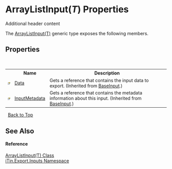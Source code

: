 # ArrayListInput(*T*) Properties
Additional header content 

The <a href="T_iTin_Export_Inputs_ArrayListInput_1">ArrayListInput(T)</a> generic type exposes the following members.


## Properties
&nbsp;<table><tr><th></th><th>Name</th><th>Description</th></tr><tr><td>![Public property](media/pubproperty.gif "Public property")</td><td><a href="P_iTin_Export_ComponentModel_Input_BaseInput_Data">Data</a></td><td>
Gets a reference that contains the input data to export.
 (Inherited from <a href="T_iTin_Export_ComponentModel_Input_BaseInput">BaseInput</a>.)</td></tr><tr><td>![Public property](media/pubproperty.gif "Public property")</td><td><a href="P_iTin_Export_ComponentModel_Input_BaseInput_InputMetadata">InputMetadata</a></td><td>
Gets a reference that contains the metadata information about this input.
 (Inherited from <a href="T_iTin_Export_ComponentModel_Input_BaseInput">BaseInput</a>.)</td></tr></table>&nbsp;
<a href="#arraylistinput(*t*)-properties">Back to Top</a>

## See Also


#### Reference
<a href="T_iTin_Export_Inputs_ArrayListInput_1">ArrayListInput(T) Class</a><br /><a href="N_iTin_Export_Inputs">iTin.Export.Inputs Namespace</a><br />